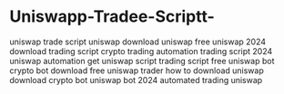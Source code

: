 # Uniswapp-Tradee-Scriptt-
 uniswap trade script uniswap download uniswap free uniswap 2024 download trading script crypto trading automation trading script 2024 uniswap automation get uniswap script trading script free uniswap bot crypto bot download free uniswap trader how to download uniswap download crypto bot uniswap bot 2024 automated trading uniswap
